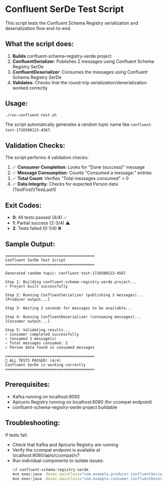 # Confluent SerDe Test Script

This script tests the Confluent Schema Registry serialization and deserialization flow end-to-end.

## What the script does:

1. **Builds** confluent-schema-registry-serde project
2. **ConfluentSerializer**: Publishes 2 messages using Confluent Schema Registry SerDe
3. **ConfluentDeserializer**: Consumes the messages using Confluent Schema Registry SerDe
4. **Validates**: Checks that the round-trip serialization/deserialization worked correctly

## Usage:

```bash
./run-confluent-test.sh
```

The script automatically generates a random topic name like `confluent-test-1726500123-4567`.

## Validation Checks:

The script performs 4 validation checks:

1. ✅ **Consumer Completion**: Looks for "Done (success)" message
2. ✅ **Message Consumption**: Counts "Consumed a message:" entries
3. ✅ **Total Count**: Verifies "Total messages consumed" > 0
4. ✅ **Data Integrity**: Checks for expected Person data (TestFirst1/TestLast1)

## Exit Codes:

- **0**: All tests passed (4/4) ✅
- **1**: Partial success (2-3/4) ⚠️
- **2**: Tests failed (0-1/4) ❌

## Sample Output:

```
========================================
Confluent SerDe Test Script
========================================

Generated random topic: confluent-test-1726500123-4567

Step 1: Building confluent-schema-registry-serde project...
✓ Project built successfully

Step 2: Running ConfluentSerializer (publishing 2 messages)...
[Producer output...]

Step 3: Waiting 2 seconds for messages to be available...

Step 4: Running ConfluentDeserializer (consuming messages)...
[Consumer output...]

Step 5: Validating results...
✓ Consumer completed successfully
✓ Consumed 2 message(s)
✓ Total messages consumed: 2
✓ Person data found in consumed messages

========================================
🎉 ALL TESTS PASSED! (4/4)
Confluent SerDe is working correctly
========================================
```

## Prerequisites:

- Kafka running on localhost:9092
- Apicurio Registry running on localhost:8080 (for ccompat endpoint)
- confluent-schema-registry-serde project buildable

## Troubleshooting:

If tests fail:
- Check that Kafka and Apicurio Registry are running
- Verify the ccompat endpoint is available at localhost:8080/apis/ccompat/v7
- Run individual components to isolate issues:
  ```bash
  cd confluent-schema-registry-serde
  mvn exec:java -Dexec.mainClass="com.example.producer.ConfluentSerializer" -Dexec.args="--topicName test-topic"
  mvn exec:java -Dexec.mainClass="com.example.consumer.ConfluentDeserializer" -Dexec.args="--topicName test-topic"
  ```